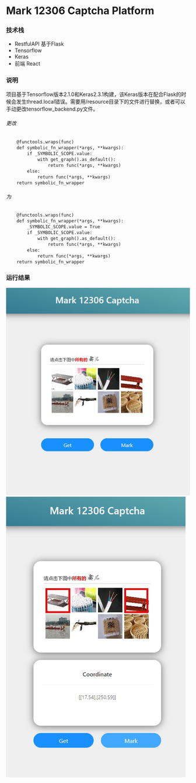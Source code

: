# Mark 12306 Captcha Platform
### 技术栈
- RestfulAPI 基于Flask
- Tensorflow
- Keras
- 前端 React

### 说明
项目基于Tensorflow版本2.1.0和Keras2.3.1构建，该Keras版本在配合Flask的时候会发生thread.local错误。需要用/resource目录下的文件进行替换，或者可以手动更改tensorflow_backend.py文件。
###### 更改
```
    @functools.wraps(func)
    def symbolic_fn_wrapper(*args, **kwargs):
        if _SYMBOLIC_SCOPE.value:
            with get_graph().as_default():
                return func(*args, **kwargs)
        else:
            return func(*args, **kwargs)
    return symbolic_fn_wrapper
```
###### 为
```
    @functools.wraps(func)
    def symbolic_fn_wrapper(*args, **kwargs):
        _SYMBOLIC_SCOPE.value = True
        if _SYMBOLIC_SCOPE.value:
            with get_graph().as_default():
                return func(*args, **kwargs)
        else:
            return func(*args, **kwargs)
    return symbolic_fn_wrapper
```
### 运行结果
![get](/doc/get.png)
![mark](/doc/mark.png)